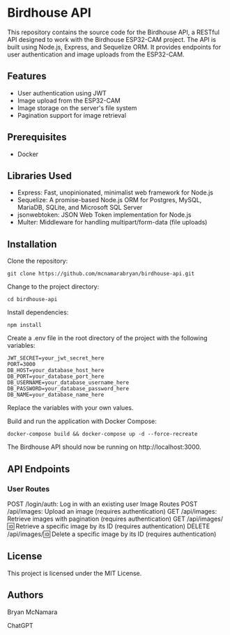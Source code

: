 # Birdhouse API

This repository contains the source code for the Birdhouse API, a RESTful API designed to work with the Birdhouse ESP32-CAM project. The API is built using Node.js, Express, and Sequelize ORM. It provides endpoints for user authentication and image uploads from the ESP32-CAM.

## Features

- User authentication using JWT
- Image upload from the ESP32-CAM
- Image storage on the server's file system
- Pagination support for image retrieval

## Prerequisites

- Docker

## Libraries Used

- Express: Fast, unopinionated, minimalist web framework for Node.js
- Sequelize: A promise-based Node.js ORM for Postgres, MySQL, MariaDB, SQLite, and Microsoft SQL Server
- jsonwebtoken: JSON Web Token implementation for Node.js
- Multer: Middleware for handling multipart/form-data (file uploads)

## Installation

Clone the repository:

``git clone https://github.com/mcnamarabryan/birdhouse-api.git``

Change to the project directory:

``cd birdhouse-api``

Install dependencies:

``npm install``

Create a .env file in the root directory of the project with the following variables:
```
JWT_SECRET=your_jwt_secret_here
PORT=3000
DB_HOST=your_database_host_here
DB_PORT=your_database_port_here
DB_USERNAME=your_database_username_here
DB_PASSWORD=your_database_password_here
DB_NAME=your_database_name_here
```

Replace the variables with your own values.

Build and run the application with Docker Compose:

``docker-compose build && docker-compose up -d --force-recreate``

The Birdhouse API should now be running on http://localhost:3000.

## API Endpoints

### User Routes
POST /login/auth: Log in with an existing user
Image Routes
POST /api/images: Upload an image (requires authentication)
GET /api/images: Retrieve images with pagination (requires authentication)
GET /api/images/:id: Retrieve a specific image by its ID (requires authentication)
DELETE /api/images/:id: Delete a specific image by its ID (requires authentication)

## License

This project is licensed under the MIT License.

## Authors

Bryan McNamara

ChatGPT
